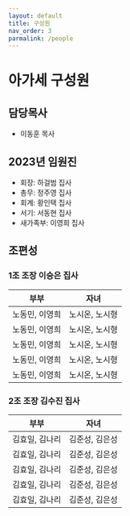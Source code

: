 ```yaml
---
layout: default
title: 구성원
nav_order: 3 
parmalink: /people
---
```

# 아가세 구성원

## 담당목사
- 이동훈 목사

## 2023년 임원진
- 회장: 하걸범 집사
- 총무: 정주영 집사
- 회계: 황인택 집사
- 서기: 서동현 집사
- 새가족부: 이영희 집사

## 조편성 

### 1조 조장 이승은 집사 

|부부|자녀| 
|---|---|
| 노동민, 이영희| 노시온, 노시형| 
| 노동민, 이영희| 노시온, 노시형| 
| 노동민, 이영희| 노시온, 노시형| 
| 노동민, 이영희| 노시온, 노시형| 
| 노동민, 이영희| 노시온, 노시형| 

### 2조 조장 김수진 집사 

|부부|자녀| 
|---|---|
| 김효일, 김나리 | 김준성, 김은성| 
| 김효일, 김나리 | 김준성, 김은성| 
| 김효일, 김나리 | 김준성, 김은성| 
| 김효일, 김나리 | 김준성, 김은성| 
| 김효일, 김나리 | 김준성, 김은성| 
